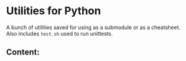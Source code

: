 # Utilities for Python

A bunch of utilities saved for using as a submodule or as a cheatsheet. \
Also includes `test.sh` used to run unittests.

## Content: